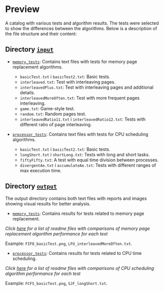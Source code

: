 # Preview

A catalog with various tests and algorithm results. The tests were selected to show the differences between the algorithms. Below is a description of the file structure and their content:


## Directory  [`input`](input)
- [`memory_tests`](input/memory_tests): Contains text files with tests for memory page replacement algorithms.

    - `basicTest.txt` i `basicTest2.txt`: Basic tests.
    - `interleaved.txt`: Test with interleaving pages.
    - `interleavedPlus.txt`: Test with interleaving pages and additional details.
    - `interleavedMoreOften.txt`: Test with more frequent pages interleaving.
    - `game.txt`: Game-style test.
    - `random.txt`: Random pages test.
    - `interleavedRatio11.txt` i `interleavedRatio12.txt`: Tests with different ratio of page interleaving.

- [`processor_tests`](input/processor_tests): Contains text files with tests for CPU scheduling algorithms.

    - `basicTest.txt` i `basicTest2.txt`: Basic tests.
    - `longShort.txt` i `shortLong.txt`: Tests with long and short tasks.
    - `fiftyFifty.txt`: A test with equal time division between processes.
    - `divergentAe.txt` i `accumulateAe.txt`: Tests with different ranges of max execution time.

## Directory  [`output`](output)
The output directory contains both text files with reports and images showing visual results for better analysis.

- [`memory_tests`](output/memory_tests): Contains results for tests related to memory page replacement.

_Click [here](output/memory_tests/readme.md) for a list of readme files with comparisons of memory page replacement algorithm performance for each test_

Example: `FIFO_basicTest.png`, `LFU_interleavedMoreOften.txt`.

- [`processor_tests`](output/processor_tests): Contains results for tests related to CPU time scheduling.

_Click [here](output/processor_tests/readme.md) for a list of readme files with comparisons of CPU scheduling algorithm performance for each test_

Example: `FCFS_basicTest.png`, `SJF_longShort.txt`.